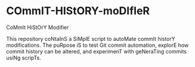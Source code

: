 # COmmIT-HIStORY-moDIfIeR
CoMmIt HiStOrY Modifier

This repository coNtaInS a SiMplE script to autoMate commIt historY modifications. The puRpose iS to test Git commit automation, explorE how commit history can be altered, and experimenT with geNeraTing commits usiNg scripTs.
